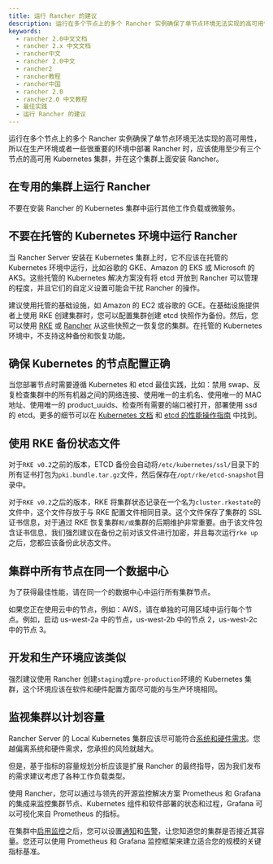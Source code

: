 ```yaml
---
title: 运行 Rancher 的建议
description: 运行在多个节点上的多个 Rancher 实例确保了单节点环境无法实现的高可用性，所以在生产环境或者一些很重要的环境中部署 Rancher 时，应该使用至少有三个节点的高可用 Kubernetes 集群，并在这个集群上面安装 Rancher。
keywords:
  - rancher 2.0中文文档
  - rancher 2.x 中文文档
  - rancher中文
  - rancher 2.0中文
  - rancher2
  - rancher教程
  - rancher中国
  - rancher 2.0
  - rancher2.0 中文教程
  - 最佳实践
  - 运行 Rancher 的建议
---
```


运行在多个节点上的多个 Rancher 实例确保了单节点环境无法实现的高可用性，所以在生产环境或者一些很重要的环境中部署 Rancher 时，应该使用至少有三个节点的高可用 Kubernetes 集群，并在这个集群上面安装 Rancher。

## 在专用的集群上运行 Rancher

不要在安装 Rancher 的 Kubernetes 集群中运行其他工作负载或微服务。

## 不要在托管的 Kubernetes 环境中运行 Rancher

当 Rancher Server 安装在 Kubernetes 集群上时，它不应该在托管的 Kubernetes 环境中运行，比如谷歌的 GKE、Amazon 的 EKS 或 Microsoft 的 AKS。这些托管的 Kubernetes 解决方案没有将 etcd 开放到 Rancher 可以管理的程度，并且它们的自定义设置可能会干扰 Rancher 的操作。

建议使用托管的基础设施，如 Amazon 的 EC2 或谷歌的 GCE。在基础设施提供者上使用 RKE 创建集群时，您可以配置集群创建 etcd 快照作为备份。然后，您可以使用 [RKE](https://rancher.com/docs/rke/latest/en/etcd-snapshots/recurring-snapshots) 或 [Rancher](/docs/backups/restorations/_index) 从这些快照之一恢复您的集群。在托管的 Kubernetes 环境中，不支持这种备份和恢复功能。

## 确保 Kubernetes 的节点配置正确

当您部署节点时需要遵循 Kubernetes 和 etcd 最佳实践，比如：禁用 swap、反复检查集群中的所有机器之间的网络连接、使用唯一的主机名、使用唯一的 MAC 地址、使用唯一的 product_uuids、检查所有需要的端口被打开，部署使用 ssd 的 etcd。更多的细节可以在 [Kubernetes 文档](https://kubernetes.io/docs/setup/production-environment/tools/kubeadm/install-kubeadm) 和 [etcd 的性能操作指南](https://github.com/etcd-io/etcd/blob/master/Documentation/op-guide/performance.md) 中找到。

## 使用 RKE 备份状态文件

对于`RKE v0.2`之前的版本，ETCD 备份会自动将`/etc/kubernetes/ssl/`目录下的所有证书打包为`pki.bundle.tar.gz`文件，然后保存在`/opt/rke/etcd-snapshot`目录中。

对于`RKE v0.2`之后的版本，RKE 将集群状态记录在一个名为`cluster.rkestate`的文件中，这个文件存放于与 RKE 配置文件相同目录。这个文件保存了集群的 SSL 证书信息，对于通过 RKE 恢复集群`和/或`集群的后期维护非常重要。由于该文件包含证书信息，我们强烈建议在备份之前对该文件进行加密，并且每次运行`rke up`之后，您都应该备份此状态文件。

## 集群中所有节点在同一个数据中心

为了获得最佳性能，请在同一个的数据中心中运行所有集群节点。

如果您正在使用云中的节点，例如：AWS，请在单独的可用区域中运行每个节点。例如，启动 us-west-2a 中的节点，us-west-2b 中的节点 2，us-west-2c 中的节点 3。

## 开发和生产环境应该类似

强烈建议使用 Rancher 创建`staging`或`pre-production`环境的 Kubernetes 集群，这个环境应该在软件和硬件配置方面尽可能的与生产环境相同。

## 监视集群以计划容量

Rancher Server 的 Local Kubernetes 集群应该尽可能符合[系统和硬件需求](/docs/installation/requirements/_index)。您越偏离系统和硬件需求，您承担的风险就越大。

但是，基于指标的容量规划分析应该是扩展 Rancher 的最终指导，因为我们发布的需求建议考虑了各种工作负载类型。

使用 Rancher，您可以通过与领先的开源监控解决方案 Prometheus 和 Grafana 的集成来监控集群节点、Kubernetes 组件和软件部署的状态和过程，Grafana 可以可视化来自 Prometheus 的指标。

在集群中[启用监控](/docs/cluster-admin/tools/monitoring/_index)之后，您可以设置[通知](/docs/cluster-admin/tools/notifiers/_index)和[告警](/docs/cluster-admin/tools/alerts/_index)，让您知道您的集群是否接近其容量。您还可以使用 Prometheus 和 Grafana 监控框架来建立适合您的规模的关键指标基准。

